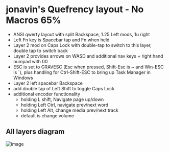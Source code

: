# jonavin's Quefrency layout - No Macros 65%

- ANSI qwerty layout with split Backspace, 1.25 Left mods, 1u right
- Left Fn key is Spacebar tap and Fn when held
- Layer 2 mod on Caps Lock with double-tap to switch to this layer, double tap to switch back
- Layer 2 provides arrows on WASD and additional nav keys + right hand numpad with 00
- ESC is set to GRAVESC (Esc when pressed, Shift-Esc is ~  and Win-ESC is `), plus handling for Ctrl-Shift-ESC to bring up Task Manager in Windows 
- Layer 2 left spacebar Backspace
- add double tap of Left Shift to toggle Caps Lock
- additional encoder functionality
    - holding L shift, Navigate page up/down
    - holding Left Ctrl, navigate prev/next word
    - holding Left Alt, change media prev/next track
    - default is change volume
## All layers diagram

![image](https://user-images.githubusercontent.com/71780717/118903429-c52cc800-b8e5-11eb-9c45-3d9815a50123.png)

